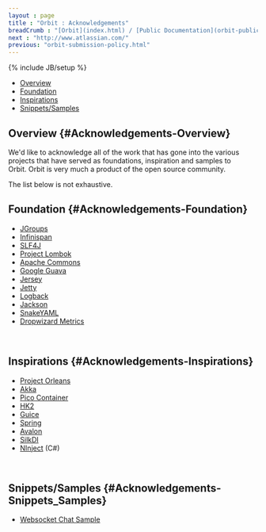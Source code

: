 ```yaml
---
layout : page
title : "Orbit : Acknowledgements"
breadCrumb : "[Orbit](index.html) / [Public Documentation](orbit-public-documentation.html)"
next : "http://www.atlassian.com/"
previous: "orbit-submission-policy.html"
---
```

{% include JB/setup %}



-  [Overview](#Acknowledgements-Overview)
-  [Foundation](#Acknowledgements-Foundation)
-  [Inspirations](#Acknowledgements-Inspirations)
-  [Snippets/Samples](#Acknowledgements-Snippets_Samples)



Overview {#Acknowledgements-Overview}
----------


We'd like to acknowledge all of the work that has gone into the various projects that have served as foundations, inspiration and samples to Orbit. Orbit is very much a product of the open source community.


The list below is not exhaustive.


Foundation {#Acknowledgements-Foundation}
----------


-  [JGroups](http://www.jgroups.org)
-  [Infinispan](http://www.infinispan.org)
-  [SLF4J](http://www.slf4j.org/)
-  [Project Lombok](http://projectlombok.org/)
-  [Apache Commons](http://commons.apache.org/)
-  [Google Guava](https://github.com/google/guava)
-  [Jersey](https://jersey.java.net/)
-  [Jetty](http://eclipse.org/jetty/)
-  [Logback](http://logback.qos.ch/)
-  [Jackson](https://github.com/FasterXML/jackson)
-  [SnakeYAML](https://code.google.com/p/snakeyaml/)
-  [Dropwizard Metrics](https://dropwizard.github.io/metrics/3.1.0/)

 


Inspirations {#Acknowledgements-Inspirations}
----------


-  [Project Orleans](https://github.com/dotnet/Orleans)
-  [Akka](http://akka.io/)
-  [Pico Container](http://picocontainer.codehaus.org/)
-  [HK2](https://hk2.java.net/) 
-  [Guice](https://github.com/google/guice) 
-  [Spring](https://spring.io/) 
-  [Avalon](https://avalon.apache.org/closed.html)
-  [SilkDI](http://www.silkdi.com/)
-  [NInject](http://www.ninject.org/) (C#)

 


Snippets/Samples {#Acknowledgements-Snippets_Samples}
----------


-  [Websocket Chat Sample](http://www.hascode.com/2013/08/creating-a-chat-application-using-java-ee-7-websockets-and-glassfish-4/)

 

